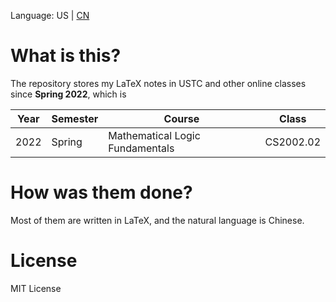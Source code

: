<!--
 Copyright (c) 2022 Fr4nk1in-USTC
 
 This software is released under the MIT License.
 https://opensource.org/licenses/MIT
-->
Language: US | [CN](./README_zh-CN.md)

# What is this?

The repository stores my LaTeX notes in USTC and other online classes since **Spring 2022**, which is

| Year | Semester | Course                                   | Class       |
| ---- | -------- | ---------------------------------------- | ----------- |
| 2022 | Spring   | Mathematical Logic Fundamentals          | CS2002.02   |

# How was them done?

Most of them are written in LaTeX, and the natural language is Chinese.

# License
MIT License